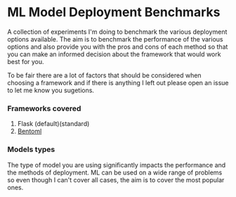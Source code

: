 # ML Model Deployment Benchmarks

A collection of experiments I'm doing to benchmark the various deployment
options available. The aim is to benchmark the performance of the various
options and also provide you with the pros and cons of each method so that you
can make an informed decision about the framework that would work best for you.

To be fair there are a lot of factors that should be considered when choosing a
framework and if there is anything I left out please open an issue to let me
know you sugetions.

### Frameworks covered

  1. Flask (default)(standard)
  2. [Bentoml](https://github.com/bentoml/BentoML)

  
### Models types

The type of model you are using significantly impacts the performance and the
methods of deployment. ML can be used on a wide range of problems so even though
I can't cover all cases, the aim is to cover the most popular ones.

